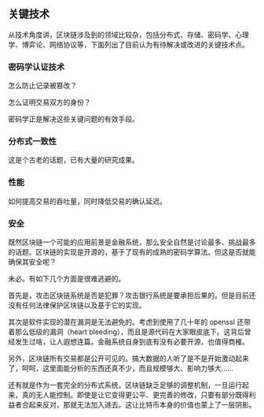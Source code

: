 ## 关键技术

从技术角度讲，区块链涉及到的领域比较杂，包括分布式、存储、密码学、心理学、博弈论、网络协议等，下面列出了目前认为有待解决或改进的关键技术点。

### 密码学认证技术
怎么防止记录被篡改？

怎么证明交易双方的身份？

密码学正是解决这些关键问题的有效手段。

### 分布式一致性
这是个古老的话题，已有大量的研究成果。

### 性能
如何提高交易的吞吐量，同时降低交易的确认延迟。

### 安全

既然区块链一个可能的应用前景是金融系统，那么安全自然是讨论最多、挑战最多的话题。区块链的实现是开源的，基于了现有的成熟的密码学算法。但这是否就能确保其安全呢？

未必。有如下几个方面是很难逃避的。

首先是，攻击区块链系统是否是犯罪？攻击银行系统是要承担后果的。但是目前还没有任何法律保护区块链以及基于它的实现。

其次是软件实现的潜在漏洞是无法避免的。考虑到使用了几十年的 openssl 还带着那么低级的漏洞（heart bleeding），而且是源代码在大家眼皮底下。这背后曾经发生过啥，让人遐想连篇。金融系统自身到底有没有必要开源，也值得商榷。

另外，区块链所有交易都是公开可见的。搞大数据的人听了是不是开始激动起来了，呵呵，这里面能分析的东西还真不少，而且规模够大、影响力够大……

还有就是作为一套完全的分布式系统，区块链缺乏足够的调整机制，一旦运行起来，真的无人能控制。即使是让它变得更公平、更完善的修改，只要有部分既得利益者合起来反对，那就无法加入进去。这让比特币本身的价值也蒙上了一层阴影。
